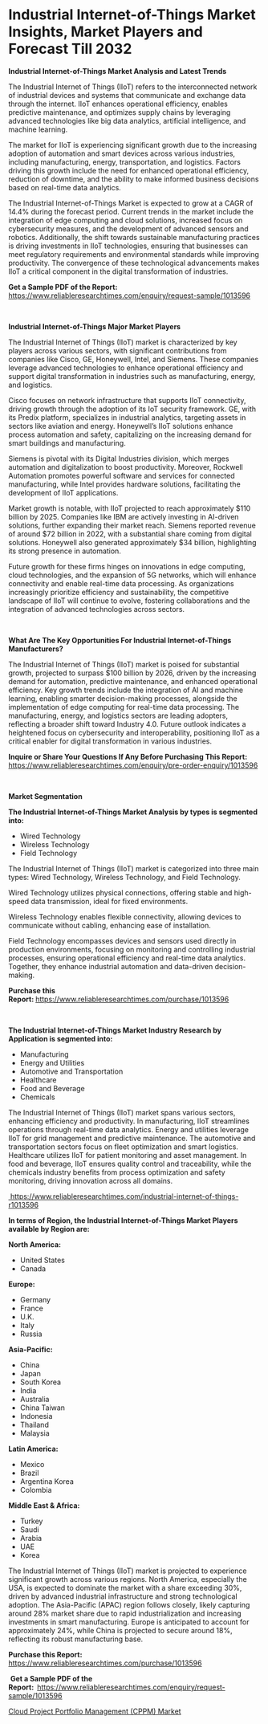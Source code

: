 <p><h1>Industrial Internet-of-Things Market Insights, Market Players and Forecast Till 2032</h1></p><p><strong>Industrial Internet-of-Things Market Analysis and Latest Trends</strong></p>
<p><p>The Industrial Internet of Things (IIoT) refers to the interconnected network of industrial devices and systems that communicate and exchange data through the internet. IIoT enhances operational efficiency, enables predictive maintenance, and optimizes supply chains by leveraging advanced technologies like big data analytics, artificial intelligence, and machine learning. </p><p>The market for IIoT is experiencing significant growth due to the increasing adoption of automation and smart devices across various industries, including manufacturing, energy, transportation, and logistics. Factors driving this growth include the need for enhanced operational efficiency, reduction of downtime, and the ability to make informed business decisions based on real-time data analytics. </p><p>The Industrial Internet-of-Things Market is expected to grow at a CAGR of 14.4% during the forecast period. Current trends in the market include the integration of edge computing and cloud solutions, increased focus on cybersecurity measures, and the development of advanced sensors and robotics. Additionally, the shift towards sustainable manufacturing practices is driving investments in IIoT technologies, ensuring that businesses can meet regulatory requirements and environmental standards while improving productivity. The convergence of these technological advancements makes IIoT a critical component in the digital transformation of industries.</p></p>
<p><strong>Get a Sample PDF of the Report:&nbsp;</strong> <a href="https://www.reliableresearchtimes.com/enquiry/request-sample/1013596?utm_campaign=3258&utm_medium=2&utm_source=Github&utm_content=ia&utm_term=05032025&utm_id=industrial-internet-of-things">https://www.reliableresearchtimes.com/enquiry/request-sample/1013596</a></p>
<p>&nbsp;</p>
<p><strong>Industrial Internet-of-Things Major Market Players</strong></p>
<p><p>The Industrial Internet of Things (IIoT) market is characterized by key players across various sectors, with significant contributions from companies like Cisco, GE, Honeywell, Intel, and Siemens. These companies leverage advanced technologies to enhance operational efficiency and support digital transformation in industries such as manufacturing, energy, and logistics.</p><p>Cisco focuses on network infrastructure that supports IIoT connectivity, driving growth through the adoption of its IoT security framework. GE, with its Predix platform, specializes in industrial analytics, targeting assets in sectors like aviation and energy. Honeywell’s IIoT solutions enhance process automation and safety, capitalizing on the increasing demand for smart buildings and manufacturing.</p><p>Siemens is pivotal with its Digital Industries division, which merges automation and digitalization to boost productivity. Moreover, Rockwell Automation promotes powerful software and services for connected manufacturing, while Intel provides hardware solutions, facilitating the development of IIoT applications.</p><p>Market growth is notable, with IIoT projected to reach approximately $110 billion by 2025. Companies like IBM are actively investing in AI-driven solutions, further expanding their market reach. Siemens reported revenue of around $72 billion in 2022, with a substantial share coming from digital solutions. Honeywell also generated approximately $34 billion, highlighting its strong presence in automation.</p><p>Future growth for these firms hinges on innovations in edge computing, cloud technologies, and the expansion of 5G networks, which will enhance connectivity and enable real-time data processing. As organizations increasingly prioritize efficiency and sustainability, the competitive landscape of IIoT will continue to evolve, fostering collaborations and the integration of advanced technologies across sectors.</p></p>
<p>&nbsp;</p>
<p><strong>What Are The Key Opportunities For Industrial Internet-of-Things Manufacturers?</strong></p>
<p><p>The Industrial Internet of Things (IIoT) market is poised for substantial growth, projected to surpass $100 billion by 2026, driven by the increasing demand for automation, predictive maintenance, and enhanced operational efficiency. Key growth trends include the integration of AI and machine learning, enabling smarter decision-making processes, alongside the implementation of edge computing for real-time data processing. The manufacturing, energy, and logistics sectors are leading adopters, reflecting a broader shift toward Industry 4.0. Future outlook indicates a heightened focus on cybersecurity and interoperability, positioning IIoT as a critical enabler for digital transformation in various industries.</p></p>
<p><strong>Inquire or Share Your Questions If Any Before Purchasing This Report:</strong> <a href="https://www.reliableresearchtimes.com/enquiry/pre-order-enquiry/1013596?utm_campaign=3258&utm_medium=2&utm_source=Github&utm_content=ia&utm_term=05032025&utm_id=industrial-internet-of-things">https://www.reliableresearchtimes.com/enquiry/pre-order-enquiry/1013596</a></p>
<p>&nbsp;</p>
<p><strong>Market Segmentation</strong></p>
<p><strong>The Industrial Internet-of-Things Market Analysis by types is segmented into:</strong></p>
<p><ul><li>Wired Technology</li><li>Wireless Technology</li><li>Field Technology</li></ul></p>
<p><p>The Industrial Internet of Things (IIoT) market is categorized into three main types: Wired Technology, Wireless Technology, and Field Technology. </p><p>Wired Technology utilizes physical connections, offering stable and high-speed data transmission, ideal for fixed environments. </p><p>Wireless Technology enables flexible connectivity, allowing devices to communicate without cabling, enhancing ease of installation. </p><p>Field Technology encompasses devices and sensors used directly in production environments, focusing on monitoring and controlling industrial processes, ensuring operational efficiency and real-time data analytics. Together, they enhance industrial automation and data-driven decision-making.</p></p>
<p><strong>Purchase this Report:&nbsp;</strong><a href="https://www.reliableresearchtimes.com/purchase/1013596?utm_campaign=3258&utm_medium=2&utm_source=Github&utm_content=ia&utm_term=05032025&utm_id=industrial-internet-of-things">https://www.reliableresearchtimes.com/purchase/1013596</a></p>
<p>&nbsp;</p>
<p><strong>The Industrial Internet-of-Things Market Industry Research by Application is segmented into:</strong></p>
<p><ul><li>Manufacturing</li><li>Energy and Utilities</li><li>Automotive and Transportation</li><li>Healthcare</li><li>Food and Beverage</li><li>Chemicals</li></ul></p>
<p><p>The Industrial Internet of Things (IIoT) market spans various sectors, enhancing efficiency and productivity. In manufacturing, IIoT streamlines operations through real-time data analytics. Energy and utilities leverage IIoT for grid management and predictive maintenance. The automotive and transportation sectors focus on fleet optimization and smart logistics. Healthcare utilizes IIoT for patient monitoring and asset management. In food and beverage, IIoT ensures quality control and traceability, while the chemicals industry benefits from process optimization and safety monitoring, driving innovation across all domains.</p></p>
<p><a href="https://www.reliableresearchtimes.com/industrial-internet-of-things-r1013596?utm_campaign=3258&utm_medium=2&utm_source=Github&utm_content=ia&utm_term=05032025&utm_id=industrial-internet-of-things">&nbsp;https://www.reliableresearchtimes.com/industrial-internet-of-things-r1013596</a></p>
<p><strong>In terms of Region, the Industrial Internet-of-Things Market Players available by Region are:</strong></p>
<p>
    <p> <strong> North America: </strong>
        <ul>
            <li>United States</li>
            <li>Canada</li>
        </ul>
        </p> 
    <p> <strong> Europe: </strong>
        <ul>
            <li>Germany</li>
            <li>France</li>
            <li>U.K.</li>
            <li>Italy</li>
            <li>Russia</li>
        </ul>
        </p> 
    <p> <strong> Asia-Pacific: </strong>
        <ul>
            <li>China</li>
            <li>Japan</li>
            <li>South Korea</li>
            <li>India</li>
            <li>Australia</li>
            <li>China Taiwan</li>
            <li>Indonesia</li>
            <li>Thailand</li>
            <li>Malaysia</li>
        </ul>
        </p> 
    <p> <strong> Latin America: </strong>
        <ul>
            <li>Mexico</li>
            <li>Brazil</li>
            <li>Argentina Korea</li>
            <li>Colombia</li>
        </ul>
        </p> 
    <p> <strong> Middle East & Africa: </strong>
        <ul>
            <li>Turkey</li>
            <li>Saudi</li>
            <li>Arabia</li>
            <li>UAE</li>
            <li>Korea</li>
        </ul>
    </p>
    </p>
<p><p>The Industrial Internet of Things (IIoT) market is projected to experience significant growth across various regions. North America, especially the USA, is expected to dominate the market with a share exceeding 30%, driven by advanced industrial infrastructure and strong technological adoption. The Asia-Pacific (APAC) region follows closely, likely capturing around 28% market share due to rapid industrialization and increasing investments in smart manufacturing. Europe is anticipated to account for approximately 24%, while China is projected to secure around 18%, reflecting its robust manufacturing base.</p></p>
<p><strong>Purchase this Report: </strong><a href="https://www.reliableresearchtimes.com/purchase/1013596?utm_campaign=3258&utm_medium=2&utm_source=Github&utm_content=ia&utm_term=05032025&utm_id=industrial-internet-of-things">https://www.reliableresearchtimes.com/purchase/1013596</a></p>
<p>&nbsp;<strong>Get a Sample PDF of the Report:&nbsp;&nbsp;</strong><a href="https://www.reliableresearchtimes.com/enquiry/request-sample/1013596?utm_campaign=3258&utm_medium=2&utm_source=Github&utm_content=ia&utm_term=05032025&utm_id=industrial-internet-of-things">https://www.reliableresearchtimes.com/enquiry/request-sample/1013596</a></p>
<p><strong></strong></p>
<p><p><a href="https://github.com/saoneubeh8/Market-Research-Report-List-1/blob/main/cloud-project-portfolio-management-cppm-market.md?utm_campaign=3258&utm_medium=2&utm_source=Github&utm_content=ia&utm_term=05032025&utm_id=industrial-internet-of-things">Cloud Project Portfolio Management (CPPM) Market</a></p></p>